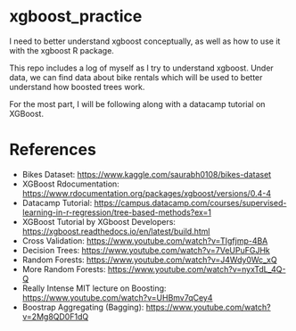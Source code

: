 # xgboost_practice
I need to better understand xgboost conceptually, as well as how to use it with the xgboost R package.

This repo includes a log of myself as I try to understand xgboost. Under data, we can find data about bike rentals which will be used to better understand how boosted trees work. 

For the most part, I will be following along with a datacamp tutorial on XGBoost.


# References
* Bikes Dataset: https://www.kaggle.com/saurabh0108/bikes-dataset
* XGBoost Rdocumentation: https://www.rdocumentation.org/packages/xgboost/versions/0.4-4
* Datacamp Tutorial: https://campus.datacamp.com/courses/supervised-learning-in-r-regression/tree-based-methods?ex=1
* XGBoost Tutorial by XGboost Developers: https://xgboost.readthedocs.io/en/latest/build.html
* Cross Validation: https://www.youtube.com/watch?v=TIgfjmp-4BA
* Decision Trees: https://www.youtube.com/watch?v=7VeUPuFGJHk
* Random Forests: https://www.youtube.com/watch?v=J4Wdy0Wc_xQ
* More Random Forests: https://www.youtube.com/watch?v=nyxTdL_4Q-Q
* Really Intense MIT lecture on Boosting: https://www.youtube.com/watch?v=UHBmv7qCey4
* Boostrap Aggregating (Bagging): https://www.youtube.com/watch?v=2Mg8QD0F1dQ



